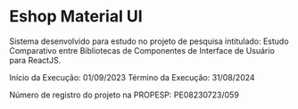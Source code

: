 # Eshop Material UI

Sistema desenvolvido para estudo no projeto de pesquisa intitulado:
Estudo Comparativo entre Bibliotecas de Componentes de Interface de Usuário para ReactJS.

Início da Execução: 01/09/2023 Término da Execução: 31/08/2024

Número de registro do projeto na PROPESP: PE08230723/059
